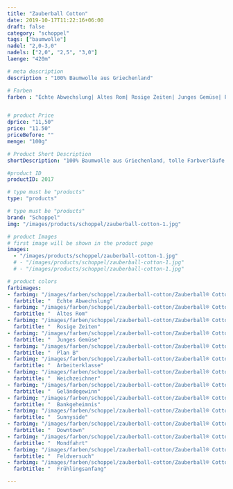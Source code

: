 ```yaml
---
title: "Zauberball Cotton"
date: 2019-10-17T11:22:16+06:00
draft: false
category: "schoppel"
tags: ["baumwolle"]
nadel: "2,0-3,0"
nadels: ["2,0", "2,5", "3,0"] 
laenge: "420m"	

# meta description
description : "100% Baumwolle aus Griechenland"

# Farben
farben : "Echte Abwechslung| Altes Rom| Rosige Zeiten| Junges Gemüse| Plan B| Arbeiterklasse| Weichzeichner| Geländegewinn| Bankgeheimnis| Sunnyside| Downtown| Mondfahrt| Feldversuch| Frühlingsanfang"


# product Price
dprice: "11,50"
price: "11.50"
priceBefore: ""
menge: "100g"

# Product Short Description
shortDescription: "100% Baumwolle aus Griechenland, tolle Farbverläufe "

#product ID
productID: 2017

# type must be "products"
type: "products"

# type must be "products"
brand: "Schoppel"
img: "/images/products/schoppel/zauberball-cotton-1.jpg"   

# product Images
# first image will be shown in the product page
images:
  - "/images/products/schoppel/zauberball-cotton-1.jpg"
  # - "/images/products/schoppel/zauberball-cotton-1.jpg"
  # - "/images/products/schoppel/zauberball-cotton-1.jpg"

# product colors
farbimages:
- farbimg: "/images/farben/schoppel/zauberball-cotton/Zauberball® Cotton 2338_ Echte Abwechslung.jpg"	
  farbtitle: "  Echte Abwechslung"
- farbimg: "/images/farben/schoppel/zauberball-cotton/Zauberball® Cotton 2339_ Altes Rom.jpg"	
  farbtitle: "  Altes Rom"
- farbimg: "/images/farben/schoppel/zauberball-cotton/Zauberball® Cotton 2340_ Rosige Zeiten.jpg"	
  farbtitle: "  Rosige Zeiten"
- farbimg: "/images/farben/schoppel/zauberball-cotton/Zauberball® Cotton 2341_ Junges Gemüse.jpg"	
  farbtitle: "  Junges Gemüse"
- farbimg: "/images/farben/schoppel/zauberball-cotton/Zauberball® Cotton 2342_ Plan B.jpg"	
  farbtitle: "  Plan B"
- farbimg: "/images/farben/schoppel/zauberball-cotton/Zauberball® Cotton 2343_ Arbeiterklasse.jpg"	
  farbtitle: "  Arbeiterklasse"
- farbimg: "/images/farben/schoppel/zauberball-cotton/Zauberball® Cotton 2369_ Weichzeichner.jpg"	
  farbtitle: "  Weichzeichner"
- farbimg: "/images/farben/schoppel/zauberball-cotton/Zauberball® Cotton 2370_ Geländegewinn.jpg"	
  farbtitle: "  Geländegewinn"
- farbimg: "/images/farben/schoppel/zauberball-cotton/Zauberball® Cotton 2393_ Bankgeheimnis.jpg"	
  farbtitle: "  Bankgeheimnis"
- farbimg: "/images/farben/schoppel/zauberball-cotton/Zauberball® Cotton 2406_ Sunnyside.jpg"	
  farbtitle: "  Sunnyside"
- farbimg: "/images/farben/schoppel/zauberball-cotton/Zauberball® Cotton 2407_ Downtown.jpg"	
  farbtitle: "  Downtown"
- farbimg: "/images/farben/schoppel/zauberball-cotton/Zauberball® Cotton 2439_ Mondfahrt.jpg"	
  farbtitle: "  Mondfahrt"
- farbimg: "/images/farben/schoppel/zauberball-cotton/Zauberball® Cotton 2440_ Feldversuch.jpg"	
  farbtitle: "  Feldversuch"
- farbimg: "/images/farben/schoppel/zauberball-cotton/Zauberball® Cotton 2441_ Frühlingsanfang.jpg"	
  farbtitle: "  Frühlingsanfang"

---
```



